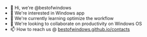 - 👋 Hi, we're @bestofwindows
- 👀 We're interested in Windows app
- 🌱 We're currently learning optimize the workflow
- 💞️ We're looking to collaborate on productivity on Windows OS
- 📫 How to reach us @ [bestofwindows.github.io/contacts](https://bestofwindows.github.io/contacts)

<!---
bestofwindows/bestofwindows is a ✨ special ✨ repository because its `README.md` (this file) appears on your GitHub profile.
You can click the Preview link to take a look at your changes.
--->
